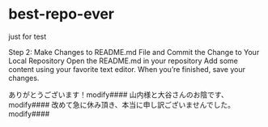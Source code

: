 # best-repo-ever
just for test

Step 2: Make Changes to README.md File and Commit the Change to Your Local Repository
Open the README.md in your repository
Add some content using your favorite text editor.
When you’re finished, save your changes.

ありがとうございます！modify####
山内様と大谷さんのお陰です、modify####
改めて急に休み頂き、本当に申し訳ございませんでした。modify####

